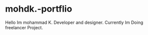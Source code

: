 # mohdk.-portflio
Hello Im mohammad K. Developer and designer. Currently Im Doing freelancer Project.
